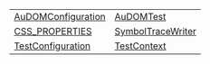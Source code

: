 |                                                                                                          |                                                                                                        |
| -------------------------------------------------------------------------------------------------------- | ------------------------------------------------------------------------------------------------------ |
| [AuDOMConfiguration](https://hamedfathi.gitbook.io/aurelia-2-doc-api/testing/literal/audomconfiguration) | [AuDOMTest](https://hamedfathi.gitbook.io/aurelia-2-doc-api/testing/literal/audomtest)                 |
| [CSS_PROPERTIES](https://hamedfathi.gitbook.io/aurelia-2-doc-api/testing/literal/css_properties)         | [SymbolTraceWriter](https://hamedfathi.gitbook.io/aurelia-2-doc-api/testing/literal/symboltracewriter) |
| [TestConfiguration](https://hamedfathi.gitbook.io/aurelia-2-doc-api/testing/literal/testconfiguration)   | [TestContext](https://hamedfathi.gitbook.io/aurelia-2-doc-api/testing/literal/testcontext)             |